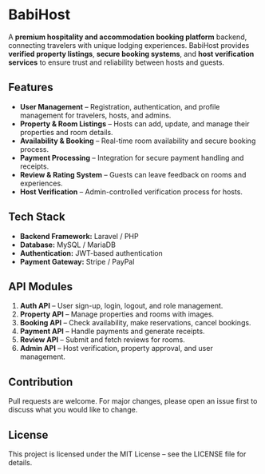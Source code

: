 # BabiHost 

A **premium hospitality and accommodation booking platform** backend, connecting travelers with unique lodging experiences. BabiHost provides **verified property listings**, **secure booking systems**, and **host verification services** to ensure trust and reliability between hosts and guests.

## Features

* **User Management** – Registration, authentication, and profile management for travelers, hosts, and admins.
* **Property & Room Listings** – Hosts can add, update, and manage their properties and room details.
* **Availability & Booking** – Real-time room availability and secure booking process.
* **Payment Processing** – Integration for secure payment handling and receipts.
* **Review & Rating System** – Guests can leave feedback on rooms and experiences.
* **Host Verification** – Admin-controlled verification process for hosts.

## Tech Stack

* **Backend Framework:** Laravel / PHP 
* **Database:** MySQL / MariaDB
* **Authentication:** JWT-based authentication
* **Payment Gateway:** Stripe / PayPal

## API Modules

1. **Auth API** – User sign-up, login, logout, and role management.
2. **Property API** – Manage properties and rooms with images.
3. **Booking API** – Check availability, make reservations, cancel bookings.
4. **Payment API** – Handle payments and generate receipts.
5. **Review API** – Submit and fetch reviews for rooms.
6. **Admin API** – Host verification, property approval, and user management.


## Contribution

Pull requests are welcome. For major changes, please open an issue first to discuss what you would like to change.

## License

This project is licensed under the MIT License – see the LICENSE file for details.


